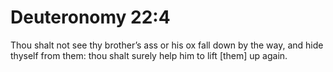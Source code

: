 # Deuteronomy 22:4

Thou shalt not see thy brother’s ass or his ox fall down by the way, and hide thyself from them: thou shalt surely help him to lift [them] up again.